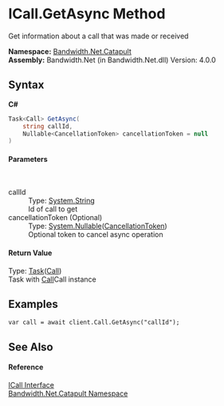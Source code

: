 ﻿# ICall.GetAsync Method 
 

Get information about a call that was made or received

**Namespace:**&nbsp;<a href ="N_Bandwidth_Net_Catapult.md">Bandwidth.Net.Catapult</a><br />**Assembly:**&nbsp;Bandwidth.Net (in Bandwidth.Net.dll) Version: 4.0.0

## Syntax

**C#**<br />
``` C#
Task<Call> GetAsync(
	string callId,
	Nullable<CancellationToken> cancellationToken = null
)
```


#### Parameters
&nbsp;<dl><dt>callId</dt><dd>Type: <a href="http://msdn2.microsoft.com/en-us/library/s1wwdcbf" target="_blank">System.String</a><br />Id of call to get</dd><dt>cancellationToken (Optional)</dt><dd>Type: <a href="http://msdn2.microsoft.com/en-us/library/b3h38hb0" target="_blank">System.Nullable</a>(<a href="http://msdn2.microsoft.com/en-us/library/dd384802" target="_blank">CancellationToken</a>)<br />Optional token to cancel async operation</dd></dl>

#### Return Value
Type: <a href="http://msdn2.microsoft.com/en-us/library/dd321424" target="_blank">Task</a>(<a href ="T_Bandwidth_Net_Catapult_Call.md">Call</a>)<br />Task with <a href ="T_Bandwidth_Net_Catapult_Call.md">Call</a>Call instance

## Examples

```
var call = await client.Call.GetAsync("callId");
```


## See Also


#### Reference
<a href ="T_Bandwidth_Net_Catapult_ICall.md">ICall Interface</a><br /><a href ="N_Bandwidth_Net_Catapult.md">Bandwidth.Net.Catapult Namespace</a><br />